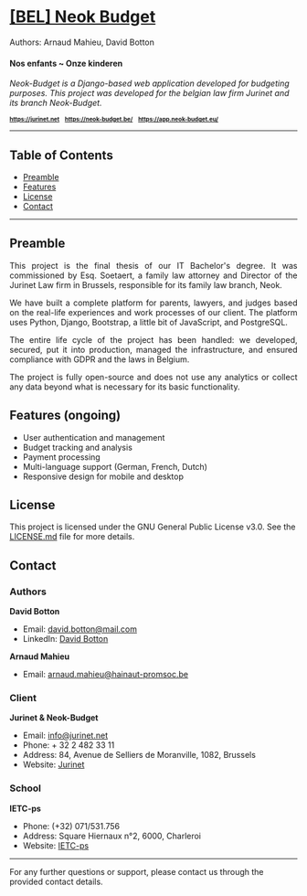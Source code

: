 # <u>[BEL] Neok Budget</u>

<a>Authors: Arnaud Mahieu, David Botton </a>

#### Nos enfants ~ Onze kinderen
<i>Neok-Budget is a Django-based web application developed for budgeting purposes. This project was developed for the belgian law firm Jurinet and its branch Neok-Budget.</i>

<div style="font-size: 10px;">
<b>
<a href="https://jurinet.net">https://jurinet.net</a>&nbsp;&nbsp;&nbsp;&nbsp;<a href="https://neok-budget.be/">https://neok-budget.be/</a>&nbsp;&nbsp;&nbsp;&nbsp;<a href="https://app.neok-budget.eu/">https://app.neok-budget.eu/</a>
</b>
</div>

---

## Table of Contents

- [Preamble](#preamble)
- [Features](#features)
- [License](#license)
- [Contact](#contact)
---
## Preamble

<div style="text-align: justify;">
This project is the final thesis of our IT Bachelor's degree. It was commissioned by Esq. Soetaert, a family law attorney and Director of the Jurinet Law firm in Brussels, responsible for its family law branch, Neok.

We have built a complete platform for parents, lawyers, and judges based on the real-life experiences and work processes of our client. The platform uses Python, Django, Bootstrap, a little bit of JavaScript, and PostgreSQL.

The entire life cycle of the project has been handled: we developed, secured, put it into production, managed the infrastructure, and ensured compliance with GDPR and the laws in Belgium.

The project is fully open-source and does not use any analytics or collect any data beyond what is necessary for its basic functionality.
</div>

## Features (ongoing)

- User authentication and management
- Budget tracking and analysis
- Payment processing
- Multi-language support (German, French, Dutch)
- Responsive design for mobile and desktop

## License

This project is licensed under the GNU General Public License v3.0. See the [LICENSE.md](LICENSE.md) file for more details.

## Contact

### Authors

**David Botton**
- Email: david.botton@mail.com
- LinkedIn: [David Botton](https://www.linkedin.com/in/davidljbotton)

**Arnaud Mahieu**
- Email: arnaud.mahieu@hainaut-promsoc.be

### Client

**Jurinet & Neok-Budget**
- Email: info@jurinet.net
- Phone: + 32 2 482 33 11
- Address: 84, Avenue de Selliers de Moranville, 1082, Brussels
- Website: [Jurinet](https://www.jurinet.com)

### School

**IETC-ps**
- Phone: (+32) 071/531.756
- Address: Square Hiernaux n°2, 6000, Charleroi
- Website: [IETC-ps](https://www.etudierenhainaut.be/ietcps-charleroi.html)
---

For any further questions or support, please contact us through the provided contact details.